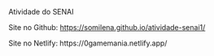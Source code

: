 Atividade do SENAI 

Site no Github: https://somilena.github.io/atividade-senai1/
<p>Site no Netlify: https://0gamemania.netlify.app/
